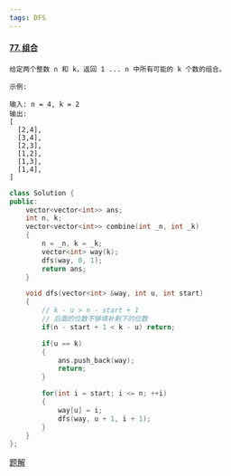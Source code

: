 ```yaml
---
tags: DFS
---
```




#### [77. 组合](https://leetcode-cn.com/problems/combinations/)



```
给定两个整数 n 和 k，返回 1 ... n 中所有可能的 k 个数的组合。

示例:

输入: n = 4, k = 2
输出:
[
  [2,4],
  [3,4],
  [2,3],
  [1,2],
  [1,3],
  [1,4],
]
```



```cpp
class Solution {
public:
    vector<vector<int>> ans;
    int n, k;
    vector<vector<int>> combine(int _n, int _k) 
    {
        n = _n, k = _k;
        vector<int> way(k);
        dfs(way, 0, 1);
        return ans;
    }

    void dfs(vector<int> &way, int u, int start)
    {
        // k - u > n - start + 1
        // 后面的位数不够填补剩下的位数
        if(n - start + 1 < k - u) return;

        if(u == k)
        {
            ans.push_back(way);
            return; 
        }

        for(int i = start; i <= n; ++i)
        {
            way[u] = i;
            dfs(way, u + 1, i + 1);
        }
    }
};
```



[题解](https://www.acwing.com/solution/content/161/)